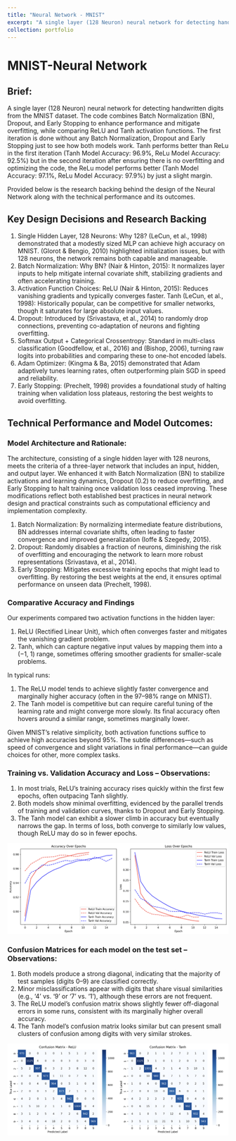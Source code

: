 ```yaml
---
title: "Neural Network - MNIST"
excerpt: "A single layer (128 Neuron) neural network for detecting handwritten digits from the MNIST dataset 1<br/><img src='/images/Accuracy-and-Loss-2.png'>"
collection: portfolio
---
```


# MNIST-Neural Network

## Brief:

A single layer (128 Neuron) neural network for detecting handwritten digits from the MNIST dataset. The code combines Batch Normalization (BN), Dropout, and Early Stopping to enhance performance and mitigate overfitting, while comparing ReLU and Tanh activation functions. The first iteration is done without any Batch Normalization, Dropout and Early Stopping just to see how both models work. Tanh performs better than ReLu in the first iteration (Tanh Model Accuracy: 96.9%, ReLu Model Accuracy: 92.5%) but in the second iteration after ensuring there is no overfitting and optimizing the code, the ReLu model performs better (Tanh Model Accuracy: 97.1%, ReLu Model Accuracy: 97.9%) by just a slight margin. 

Provided below is the research backing behind the design of the Neural Network along with the technical performance and its outcomes.

## Key Design Decisions and Research Backing

1.	Single Hidden Layer, 128 Neurons: Why 128? (LeCun, et al., 1998) demonstrated that a modestly sized MLP can achieve high accuracy on MNIST. (Glorot & Bengio, 2010) highlighted initialization issues, but with 128 neurons, the network remains both capable and manageable.
2.	Batch Normalization: Why BN? (Nair & Hinton, 2015): It normalizes layer inputs to help mitigate internal covariate shift, stabilizing gradients and often accelerating training.
3.	Activation Function Choices: ReLU (Nair & Hinton, 2015): Reduces vanishing gradients and typically converges faster. Tanh (LeCun, et al., 1998): Historically popular, can be competitive for smaller networks, though it saturates for large absolute input values.
5.	Dropout: Introduced by (Srivastava, et al., 2014) to randomly drop connections, preventing co-adaptation of neurons and fighting overfitting.
6.	Softmax Output + Categorical Crossentropy: Standard in multi-class classification (Goodfellow, et al., 2016) and (Bishop, 2006), turning raw logits into probabilities and comparing these to one-hot encoded labels.
7.	Adam Optimizer: (Kingma & Ba, 2015) demonstrated that Adam adaptively tunes learning rates, often outperforming plain SGD in speed and reliability.
8.	Early Stopping: (Prechelt, 1998) provides a foundational study of halting training when validation loss plateaus, restoring the best weights to avoid overfitting.

## Technical Performance and Model Outcomes:

### Model Architecture and Rationale:

The architecture, consisting of a single hidden layer with 128 neurons, meets the criteria of a three-layer network that includes an input, hidden, and output layer. We enhanced it with Batch Normalization (BN) to stabilize activations and learning dynamics, Dropout (0.2) to reduce overfitting, and Early Stopping to halt training once validation loss ceased improving. These modifications reflect both established best practices in neural network design and practical constraints such as computational efficiency and implementation complexity.
1. Batch Normalization: By normalizing intermediate feature distributions, BN addresses internal covariate shifts, often leading to faster convergence and improved generalization (Ioffe & Szegedy, 2015).
2. Dropout: Randomly disables a fraction of neurons, diminishing the risk of overfitting and encouraging the network to learn more robust representations (Srivastava, et al., 2014).
3. Early Stopping: Mitigates excessive training epochs that might lead to overfitting. By restoring the best weights at the end, it ensures optimal performance on unseen data (Prechelt, 1998).

### Comparative Accuracy and Findings

Our experiments compared two activation functions in the hidden layer:
1.	ReLU (Rectified Linear Unit), which often converges faster and mitigates the vanishing gradient problem.
2.	Tanh, which can capture negative input values by mapping them into a (−1, 1) range, sometimes offering smoother gradients for smaller-scale problems.

In typical runs:
1. The ReLU model tends to achieve slightly faster convergence and marginally higher accuracy (often in the 97–98% range on MNIST).
2. The Tanh model is competitive but can require careful tuning of the learning rate and might converge more slowly. Its final accuracy often hovers around a similar range, sometimes marginally lower.

Given MNIST’s relative simplicity, both activation functions suffice to achieve high accuracies beyond 95%. The subtle differences—such as speed of convergence and slight variations in final performance—can guide choices for other, more complex tasks.

### Training vs. Validation Accuracy and Loss – Observations: 

1. In most trials, ReLU’s training accuracy rises quickly within the first few epochs, often outpacing Tanh slightly.
2. Both models show minimal overfitting, evidenced by the parallel trends of training and validation curves, thanks to Dropout and Early Stopping.
3. The Tanh model can exhibit a slower climb in accuracy but eventually narrows the gap. In terms of loss, both converge to similarly low values, though ReLU may do so in fewer epochs.

![image](https://github.com/ahsanjam/sudojamil/blob/master/images/Accuracy-and-Loss.png)

### Confusion Matrices for each model on the test set – Observations:

1. Both models produce a strong diagonal, indicating that the majority of test samples (digits 0–9) are classified correctly.
2. Minor misclassifications appear with digits that share visual similarities (e.g., ‘4’ vs. ‘9’ or ‘7’ vs. ‘1’), although these errors are not frequent.
3. The ReLU model’s confusion matrix shows slightly fewer off-diagonal errors in some runs, consistent with its marginally higher overall accuracy.
4. The Tanh model’s confusion matrix looks similar but can present small clusters of confusion among digits with very similar strokes.

![image](https://github.com/ahsanjam/sudojamil/blob/master/images/Confusion%20Matrices.png)


